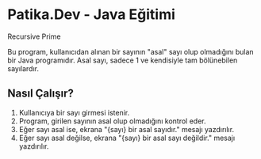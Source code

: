 # Patika.Dev - Java Eğitimi
Recursive Prime

Bu program, kullanıcıdan alınan bir sayının "asal" sayı olup olmadığını bulan bir Java programıdır. Asal sayı, sadece 1 ve kendisiyle tam bölünebilen sayılardır.

## Nasıl Çalışır?

1. Kullanıcıya bir sayı girmesi istenir.
2. Program, girilen sayının asal olup olmadığını kontrol eder.
3. Eğer sayı asal ise, ekrana "{sayı} bir asal sayıdır." mesajı yazdırılır.
4. Eğer sayı asal değilse, ekrana "{sayı} bir asal sayı değildir." mesajı yazdırılır.
